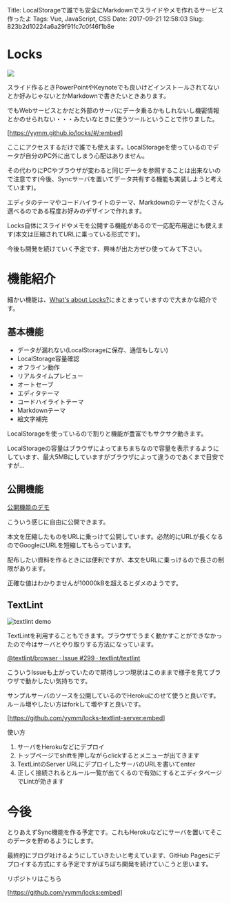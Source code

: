 Title: LocalStorageで誰でも安全にMarkdownでスライドやメモ作れるサービス作ったよ
Tags: Vue, JavaScript, CSS
Date: 2017-09-21 12:58:03
Slug: 823b2d10224a6a29f91fc7c0f46f1b8e

# Locks

[![](https://github.com/yymm/locks/raw/master/screenshot/locks.png)](https://yymm.github.io/locks/#/)

スライド作るときPowerPointやKeynoteでも良いけどインストールされてないとか好みじゃないとかMarkdownで書きたいときあります。

でもWebサービスとかだと外部のサーバにデータ乗るかもしれないし機密情報とかのせられない・・・みたいなときに使うツールということで作りました。

[https://yymm.github.io/locks/#/:embed]

ここにアクセスするだけで誰でも使えます。LocalStorageを使っているのでデータが自分のPC外に出てしまう心配はありません。

その代わりにPCやブラウザが変わると同じデータを参照することは出来ないので注意です(今後、Syncサーバを置いてデータ共有する機能も実装しようと考えています)。

エディタのテーマやコードハイライトのテーマ、Markdownのテーマがたくさん選べるのである程度お好みのデザインで作れます。

Locks自体にスライドやメモを公開する機能があるので一応配布用途にも使えます(本文は圧縮されてURLに乗っている形式です)。

今後も開発を続けていく予定です、興味が出た方ぜひ使ってみて下さい。

# 機能紹介

細かい機能は、[What's about Locks?](https://goo.gl/Pdtdy3)にまとまっていますので大まかな紹介です。

## 基本機能

- データが漏れない(LocalStorageに保存、通信もしない)
- LocalStorage容量確認
- オフライン動作
- リアルタイムプレビュー
- オートセーブ
- エディタテーマ
- コードハイライトテーマ
- Markdownテーマ
- 絵文字補完

LocalStorageを使っているので割りと機能が豊富でもサクサク動きます。

LocalStorageの容量はブラウザによってまちまちなので容量を表示するようにしています、最大5MBにしていますがブラウザによって違うのであくまで目安ですが...

## 公開機能

[公開機能のデモ](https://goo.gl/F3WPQ8)

こういう感じに自由に公開できます。

本文を圧縮したものをURLに乗っけて公開しています。必然的にURLが長くなるのでGoogleにURLを短縮してもらっています。

配布したい資料を作るときには便利ですが、本文をURLに乗っけるので長さの制限があります。

正確な値はわかりませんが10000kBを超えるとダメのようです。

## TextLint

![textlint demo](https://gyazo.com/40f85726a25942f4319bcdf0e3d90916.gif)

TextLintを利用することもできます。ブラウザでうまく動かすことができなかったので今はサーバとやり取りする方法になっています。

[@textlint/browser · Issue #299 · textlint/textlint](https://github.com/textlint/textlint/issues/299 "@textlint/browser · Issue #299 · textlint/textlint")

こういうIssueも上がっていたので期待しつつ現状はこのままで様子を見てブラウザで動かしたい気持ちです。

サンプルサーバのソースを公開しているのでHerokuにのせて使うと良いです。ルール増やしたい方はforkして増やすと良いです。

[https://github.com/yymm/locks-textlint-server:embed]

使い方

1. サーバをHerokuなどにデプロイ
2. トップページでshiftを押しながらclickするとメニューが出てきます
3. TextLintのServer URLにデプロイしたサーバのURLを書いてenter
4. 正しく接続されるとルール一覧が出てくるので有効にするとエディタページでLintが効きます

# 今後

とりあえずSync機能を作る予定です。これもHerokuなどにサーバを置いてそこのデータを貯めるようにします。

最終的にブログ吐けるようにしていきたいと考えています、GitHub Pagesにデプロイする方式にする予定ですがぼちぼち開発を続けていこうと思います。

リポジトリはこちら

[https://github.com/yymm/locks:embed]
